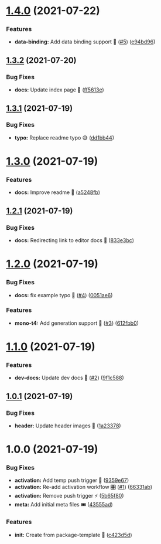# [1.4.0](https://github.com/faster-games/t4/compare/v1.3.2...v1.4.0) (2021-07-22)


### Features

* **data-binding:** Add data binding support 🧬 ([#5](https://github.com/faster-games/t4/issues/5)) ([e94bd96](https://github.com/faster-games/t4/commit/e94bd9623f8ed521ffcc92ee8acc453efc1669c4))

## [1.3.2](https://github.com/faster-games/t4/compare/v1.3.1...v1.3.2) (2021-07-20)


### Bug Fixes

* **docs:** Update index page 📖 ([ff5613e](https://github.com/faster-games/t4/commit/ff5613eebb0da3fb79ad8beb093774d5a94a1816))

## [1.3.1](https://github.com/faster-games/t4/compare/v1.3.0...v1.3.1) (2021-07-19)


### Bug Fixes

* **typo:** Replace readme typo 😅 ([dd1bb44](https://github.com/faster-games/t4/commit/dd1bb441b2bfb049b82094b6164431fa96815842))

# [1.3.0](https://github.com/faster-games/t4/compare/v1.2.1...v1.3.0) (2021-07-19)


### Features

* **docs:** Improve readme 📝 ([a5248fb](https://github.com/faster-games/t4/commit/a5248fba4f454a7fc20f5f2f3c9921e68cc44301))

## [1.2.1](https://github.com/faster-games/t4/compare/v1.2.0...v1.2.1) (2021-07-19)


### Bug Fixes

* **docs:** Redirecting link to editor docs 📝 ([833e3bc](https://github.com/faster-games/t4/commit/833e3bc8d723381dbf8fe012603878d6ab4c08b4))

# [1.2.0](https://github.com/faster-games/t4/compare/v1.1.0...v1.2.0) (2021-07-19)


### Bug Fixes

* **docs:** fix example typo 🐛 ([#4](https://github.com/faster-games/t4/issues/4)) ([0051ae6](https://github.com/faster-games/t4/commit/0051ae6d7bb2e300a40d85336c3e62adad8a2433))


### Features

* **mono-t4:** Add generation support 🚀 ([#3](https://github.com/faster-games/t4/issues/3)) ([612fbb0](https://github.com/faster-games/t4/commit/612fbb0dfe7e9828a62ee53e819e67a0fac4ea10))

# [1.1.0](https://github.com/faster-games/t4/compare/v1.0.1...v1.1.0) (2021-07-19)


### Features

* **dev-docs:** Update dev docs 📝 ([#2](https://github.com/faster-games/t4/issues/2)) ([9f1c588](https://github.com/faster-games/t4/commit/9f1c5887110e9c8e4efab655473f2a442e53a458))

## [1.0.1](https://github.com/faster-games/t4/compare/v1.0.0...v1.0.1) (2021-07-19)


### Bug Fixes

* **header:** Update header images 🎨 ([1a23378](https://github.com/faster-games/t4/commit/1a23378e6243e9ad5c81595228b4c301108b4e99))

# 1.0.0 (2021-07-19)


### Bug Fixes

* **activation:** Add temp push trigger 🐛 ([9359e67](https://github.com/faster-games/t4/commit/9359e67083794c36c09f0fbd6830165551a39efe))
* **activation:** Re-add activation workflow 🎛 ([#1](https://github.com/faster-games/t4/issues/1)) ([66331ab](https://github.com/faster-games/t4/commit/66331abd742a63850ccb0280c3a8ab43d81468d4))
* **activation:** Remove push trigger ⚡ ([5b65f80](https://github.com/faster-games/t4/commit/5b65f80f43220fc7b035582998ee5c0d83f958fd))
* **meta:** Add initial meta files 🎟 ([43555ad](https://github.com/faster-games/t4/commit/43555ad10d548f8ee212aa2c2148bf995ba032cc))


### Features

* **init:** Create from package-template 🧩 ([c423d5d](https://github.com/faster-games/t4/commit/c423d5de6c219aac39263bc50fc59062e474df5e))
